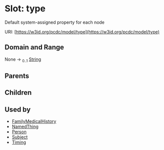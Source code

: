 
# Slot: type


Default system-assigned property for each node

URI: [https://w3id.org/pcdc/model/type](https://w3id.org/pcdc/model/type)


## Domain and Range

None &#8594;  <sub>0..1</sub> [String](types/String.md)

## Parents


## Children


## Used by

 * [FamilyMedicalHistory](FamilyMedicalHistory.md)
 * [NamedThing](NamedThing.md)
 * [Person](Person.md)
 * [Subject](Subject.md)
 * [Timing](Timing.md)
